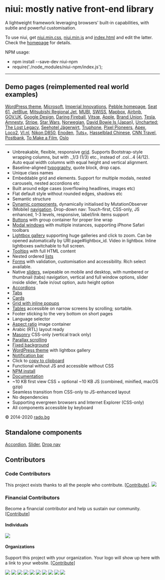 # niui: mostly native front-end library


A lightweight framework leveraging browsers' built-in capabilities, with subtle and powerful customisation. 

To use niui, get [niui.min.css](https://radogado.github.io/niui/dist/niui.min.css), [niui.min.js](https://radogado.github.io/niui/dist/niui.min.js) and [index.html](https://radogado.github.io/niui/dist/index.html) and edit the latter. Check the [homepage](https://radogado.github.io/niui/) for details.

NPM usage:

- npm install --save-dev niui-npm
- require('./node_modules/niui-npm/index.js');

---

## Demo pages (reimplemented real world examples)

[WordPress theme](http://rado.bg), [Microsoft](https://radogado.github.io/niui/demos/microsoft/), [Imperial Innovations](https://radogado.github.io/niui/demos/imperialinnovations/), [Pebble homepage](https://radogado.github.io/niui/demos/pebble/), [Seat 61](https://radogado.github.io/niui/demos/seat61/), [JetBlue](https://radogado.github.io/niui/demos/jetblue/), [Mitsubishi Regional Jet](https://radogado.github.io/niui/demos/mrj/), [MUBI](https://radogado.github.io/niui/demos/mubi/), [SWISS](https://radogado.github.io/niui/demos/swiss/), [Mapbox](https://radogado.github.io/niui/demos/mapbox/), [Airbnb](https://radogado.github.io/niui/demos/airbnb/), [GOV.UK](https://radogado.github.io/niui/demos/gov.uk/), [Google Design](https://radogado.github.io/niui/demos/google-design/), [Daring Fireball](https://radogado.github.io/niui/demos/daringfireball/), [Vitsœ](https://radogado.github.io/niui/demos/vitsoe/), [Apple](https://radogado.github.io/niui/demos/apple/), [Brand Union](https://radogado.github.io/niui/demos/brandunion/), [Tesla](https://radogado.github.io/niui/demos/tesla/), [Amnesty](https://radogado.github.io/niui/demos/amnesty/), [Stripe](https://radogado.github.io/niui/demos/stripe/), [Star Wars](https://radogado.github.io/niui/demos/starwars/), [Norwegian](https://radogado.github.io/niui/demos/norwegian/), [David Bowie Is (Japan)](https://radogado.github.io/niui/demos/davidbowieis/), [Uncharted: The Lost Legacy](https://radogado.github.io/niui/demos/uncharted-the-lost-legacy/), [Seehotel Jägerwirt](https://radogado.github.io/niui/demos/seehotel-jaegerwirt/), [Truphone](https://radogado.github.io/niui/demos/truphone/), [Pixel Pioneers](https://radogado.github.io/niui/demos/pixelpioneers/), [Apex](https://radogado.github.io/niui/demos/apex/), [Loco2](https://radogado.github.io/niui/demos/loco2/), [VI.nl](https://radogado.github.io/niui/demos/vi.nl/), [Nikon D850](https://radogado.github.io/niui/demos/nikon-d850/), [Enoden](https://radogado.github.io/niui/demos/enoden/), [Tuts+](https://radogado.github.io/niui/demos/tutsplus/), [Hasselblad Chinese](https://radogado.github.io/niui/demos/hasselblad/), [CNN Travel](https://radogado.github.io/niui/demos/cnn-travel/), [Postbank](https://radogado.github.io/niui/demos/postbank/), [To Make a Film](https://radogado.github.io/niui/demos/tomakeafilm/), [Oslo](https://radogado.github.io/niui/demos/oslo/)

---

- Unbreakable, flexible, responsive [grid](https://radogado.github.io/niui/#grid). Supports Bootstrap-style wrapping columns, but with ._1/3 (1/3) etc., instead of .col...4 (4/12). Auto equal width columns with equal height and vertical alignment.
- Baseline-aligned [typography](https://radogado.github.io/niui/#typography), quote block, drop caps.
- Unique class names
- Embeddable grid and elements. Support for multiple modals, nested carousels, nested accordions etc
- Built around edge cases (overflowing headlines, images etc)
- Flat default style without rounded edges, shadows etc
- Semantic structure
- [Dynamic components](https://radogado.github.io/niui/#dynamic-components), dynamically initialised by MutationObserver
- (Mobile) [navigation](https://radogado.github.io/niui/#nav). Drop-down nav: Touch-first, CSS-only, JS enhanced, 1-3 levels, responsive, label/link items support
- [Buttons](https://radogado.github.io/niui/#buttons) with group container for proper line wrap
- [Modal windows](https://radogado.github.io/niui/#modal-window) with multiple instances, supporting iPhone Safari toolbars
- [Lightbox gallery](https://radogado.github.io/niui/#lightbox) supporting huge galleries and click to zoom. Can be opened automatically by URI page#lightbox_id. Video in lightbox. Inline lightboxes switchable to full screen.
- [Tooltips](https://radogado.github.io/niui/#tooltip) with full HTML content
- Nested ordered [lists](https://radogado.github.io/niui/#lists)
- [Forms](https://radogado.github.io/niui/#form) with validation, customisation and accessibility. Rich select available.
- Native [sliders](https://radogado.github.io/niui/#slider), swipeable on mobile and desktop, with numbered or thumbnail (tabs) navigation, vertical and full window options, slider inside slider, fade in/out option, auto height option
- [Accordions](https://radogado.github.io/niui/#fold)
- [Tabs](https://radogado.github.io/niui/#tabs)
- [Cards](https://radogado.github.io/niui/#cards)
- [Grid with inline popups](https://radogado.github.io/niui/#grid-inline-popup)
- [Tables](https://radogado.github.io/niui/#tables) accessible on narrow screens by scrolling; sortable.
- Footer sticking to the very bottom on short pages
- Language selector
- [Aspect ratio](https://radogado.github.io/niui/#aspect-ratio) image container
- Arabic (RTL) layout ready
- [Masonry](https://radogado.github.io/niui/#masonry) CSS-only (vertical track only)
- [Parallax scrolling](https://radogado.github.io/niui/#parallax)
- [Fixed background](https://radogado.github.io/niui/#fixed-background)
- [WordPress theme](https://radogado.github.io/niui/niui-wp.zip) with lightbox gallery
- [Notification bar](https://radogado.github.io/niui/#notifications)
- Click to [copy to clipboard](https://radogado.github.io/niui/#copy)
- Functional without JS and accessible without CSS
- [NPM install](https://radogado.github.io/niui/#npm)
- [Documentation](https://radogado.github.io/niui/#)
- ~10 KB first view CSS + optional ~10 KB JS (combined, minified, macOS gzip)
- Seamless transition from CSS-only to JS-enhanced layout
- No dependencies
- Supporting evergreen browsers and Internet Explorer (CSS-only)
- All components accessible by keyboard

© 2014-2020 [rado.bg](http://rado.bg)

## Standalone components

[Accordion](https://github.com/radogado/n-accordion), [Slider](https://github.com/radogado/native-slider), [Drop nav](https://github.com/radogado/nav.drop)
## Contributors

### Code Contributors

This project exists thanks to all the people who contribute. [[Contribute](CONTRIBUTING.md)].
<a href="https://github.com/radogado/niui/graphs/contributors"><img src="https://opencollective.com/niui/contributors.svg?width=890&button=false" /></a>

### Financial Contributors

Become a financial contributor and help us sustain our community. [[Contribute](https://opencollective.com/niui/contribute)]

#### Individuals

<a href="https://opencollective.com/niui"><img src="https://opencollective.com/niui/individuals.svg?width=890"></a>

#### Organizations

Support this project with your organization. Your logo will show up here with a link to your website. [[Contribute](https://opencollective.com/niui/contribute)]

<a href="https://opencollective.com/niui/organization/0/website"><img src="https://opencollective.com/niui/organization/0/avatar.svg"></a>
<a href="https://opencollective.com/niui/organization/1/website"><img src="https://opencollective.com/niui/organization/1/avatar.svg"></a>
<a href="https://opencollective.com/niui/organization/2/website"><img src="https://opencollective.com/niui/organization/2/avatar.svg"></a>
<a href="https://opencollective.com/niui/organization/3/website"><img src="https://opencollective.com/niui/organization/3/avatar.svg"></a>
<a href="https://opencollective.com/niui/organization/4/website"><img src="https://opencollective.com/niui/organization/4/avatar.svg"></a>
<a href="https://opencollective.com/niui/organization/5/website"><img src="https://opencollective.com/niui/organization/5/avatar.svg"></a>
<a href="https://opencollective.com/niui/organization/6/website"><img src="https://opencollective.com/niui/organization/6/avatar.svg"></a>
<a href="https://opencollective.com/niui/organization/7/website"><img src="https://opencollective.com/niui/organization/7/avatar.svg"></a>
<a href="https://opencollective.com/niui/organization/8/website"><img src="https://opencollective.com/niui/organization/8/avatar.svg"></a>
<a href="https://opencollective.com/niui/organization/9/website"><img src="https://opencollective.com/niui/organization/9/avatar.svg"></a>
